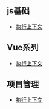 ## js基础
- [执行上下文](https://github.com/yukiyang0729/blog/issues/4)

## Vue系列
- [执行上下文](https://github.com/yukiyang0729/blog/issues/4)

## 项目管理
- [执行上下文](https://github.com/yukiyang0729/blog/issues/6)
